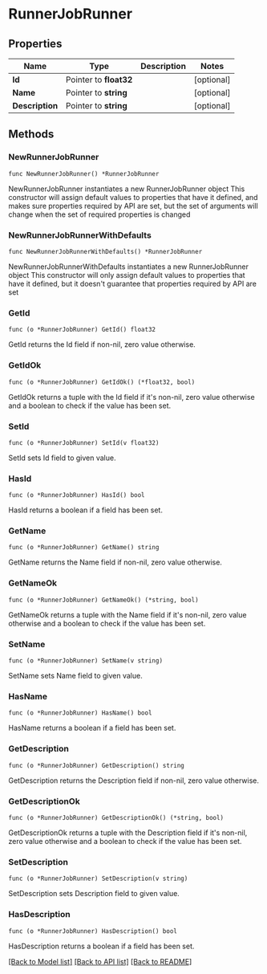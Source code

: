 # RunnerJobRunner

## Properties

Name | Type | Description | Notes
------------ | ------------- | ------------- | -------------
**Id** | Pointer to **float32** |  | [optional] 
**Name** | Pointer to **string** |  | [optional] 
**Description** | Pointer to **string** |  | [optional] 

## Methods

### NewRunnerJobRunner

`func NewRunnerJobRunner() *RunnerJobRunner`

NewRunnerJobRunner instantiates a new RunnerJobRunner object
This constructor will assign default values to properties that have it defined,
and makes sure properties required by API are set, but the set of arguments
will change when the set of required properties is changed

### NewRunnerJobRunnerWithDefaults

`func NewRunnerJobRunnerWithDefaults() *RunnerJobRunner`

NewRunnerJobRunnerWithDefaults instantiates a new RunnerJobRunner object
This constructor will only assign default values to properties that have it defined,
but it doesn't guarantee that properties required by API are set

### GetId

`func (o *RunnerJobRunner) GetId() float32`

GetId returns the Id field if non-nil, zero value otherwise.

### GetIdOk

`func (o *RunnerJobRunner) GetIdOk() (*float32, bool)`

GetIdOk returns a tuple with the Id field if it's non-nil, zero value otherwise
and a boolean to check if the value has been set.

### SetId

`func (o *RunnerJobRunner) SetId(v float32)`

SetId sets Id field to given value.

### HasId

`func (o *RunnerJobRunner) HasId() bool`

HasId returns a boolean if a field has been set.

### GetName

`func (o *RunnerJobRunner) GetName() string`

GetName returns the Name field if non-nil, zero value otherwise.

### GetNameOk

`func (o *RunnerJobRunner) GetNameOk() (*string, bool)`

GetNameOk returns a tuple with the Name field if it's non-nil, zero value otherwise
and a boolean to check if the value has been set.

### SetName

`func (o *RunnerJobRunner) SetName(v string)`

SetName sets Name field to given value.

### HasName

`func (o *RunnerJobRunner) HasName() bool`

HasName returns a boolean if a field has been set.

### GetDescription

`func (o *RunnerJobRunner) GetDescription() string`

GetDescription returns the Description field if non-nil, zero value otherwise.

### GetDescriptionOk

`func (o *RunnerJobRunner) GetDescriptionOk() (*string, bool)`

GetDescriptionOk returns a tuple with the Description field if it's non-nil, zero value otherwise
and a boolean to check if the value has been set.

### SetDescription

`func (o *RunnerJobRunner) SetDescription(v string)`

SetDescription sets Description field to given value.

### HasDescription

`func (o *RunnerJobRunner) HasDescription() bool`

HasDescription returns a boolean if a field has been set.


[[Back to Model list]](../README.md#documentation-for-models) [[Back to API list]](../README.md#documentation-for-api-endpoints) [[Back to README]](../README.md)


